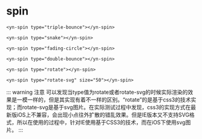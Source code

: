 # spin

<demo-spin demo="1"></demo-spin>
```vue
<yn-spin type="triple-bounce"></yn-spin>
```
<demo-spin demo="2"></demo-spin>
```vue
<yn-spin type="snake"></yn-spin>
```
<demo-spin demo="3"></demo-spin>
```vue
<yn-spin type="fading-circle"></yn-spin>
```
<demo-spin demo="4"></demo-spin>
```vue
<yn-spin type="double-bounce"></yn-spin>
```
<demo-spin demo="5"></demo-spin>
```vue
<yn-spin type="rotate"></yn-spin>
```
<demo-spin demo="6"></demo-spin>
```vue
<yn-spin type="rotate-svg" size="50"></yn-spin>
```

::: warning 注意
可以发现当type值为rotate或者rotate-svg的时候实际渲染的效果是一模一样的，但是其实现有着不一样的区别。“rotate”的是基于css3的技术实现；而rotate-svg是基于svg图片。在实际测试过程中发现，css3的实现方式在最新版iOS上不兼容，会出现小点往外扩散的错乱效果。但是IE版本又不支持SVG格式，所以在使用的过程中，针对IE使用基于CSS3的技术，而在iOS下使用svg图片。
:::